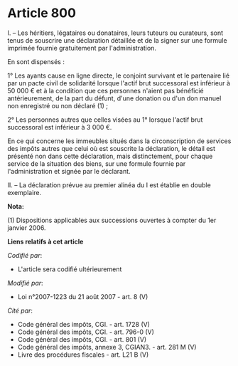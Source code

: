 # Article 800

I. – Les héritiers, légataires ou donataires, leurs tuteurs ou curateurs, sont tenus de souscrire une déclaration détaillée
et de la signer sur une formule imprimée fournie gratuitement par l'administration.

En sont dispensés :

1° Les ayants cause en ligne directe, le conjoint survivant et le partenaire lié par un pacte civil de solidarité lorsque
l'actif brut successoral est inférieur à 50 000 € et à la condition que ces personnes n'aient pas bénéficié antérieurement,
de la part du défunt, d'une donation ou d'un don manuel non enregistré ou non déclaré (1) ;

2° Les personnes autres que celles visées au 1° lorsque l'actif brut successoral est inférieur à 3 000 €.

En ce qui concerne les immeubles situés dans la circonscription de services des impôts autres que celui où est souscrite la
déclaration, le détail est présenté non dans cette déclaration, mais distinctement, pour chaque service de la situation des
biens, sur une formule fournie par l'administration et signée par le déclarant.

II. – La déclaration prévue au premier alinéa du I est établie en double exemplaire.

**Nota:**

(1) Dispositions applicables aux successions ouvertes à compter du 1er janvier 2006.

**Liens relatifs à cet article**

_Codifié par_:

  - L'article sera codifié ultérieurement

_Modifié par_:

  - Loi n°2007-1223 du 21 août 2007 - art. 8 (V)

_Cité par_:

  - Code général des impôts, CGI. - art. 1728 (V)
  - Code général des impôts, CGI. - art. 796-0 (V)
  - Code général des impôts, CGI. - art. 801 (V)
  - Code général des impôts, annexe 3, CGIAN3. - art. 281 M (V)
  - Livre des procédures fiscales - art. L21 B (V)
